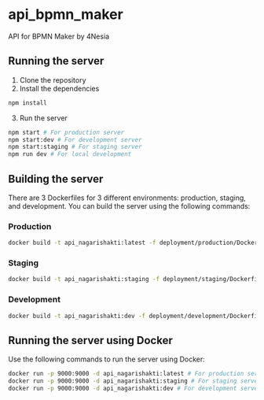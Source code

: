 # api_bpmn_maker

API for BPMN Maker by 4Nesia

## Running the server

1. Clone the repository
2. Install the dependencies

```bash
npm install
```

3. Run the server

```bash
npm start # For production server
npm start:dev # For development server
npm start:staging # For staging server
npm run dev # For local development
```

## Building the server

There are 3 Dockerfiles for 3 different environments: production, staging, and development. You can build the server using the following commands:

### Production

```bash
docker build -t api_nagarishakti:latest -f deployment/production/Dockerfile .
```

### Staging

```bash
docker build -t api_nagarishakti:staging -f deployment/staging/Dockerfile .
```

### Development

```bash
docker build -t api_nagarishakti:dev -f deployment/development/Dockerfile .
```

## Running the server using Docker

Use the following commands to run the server using Docker:

```bash
docker run -p 9000:9000 -d api_nagarishakti:latest # For production server
docker run -p 9000:9000 -d api_nagarishakti:staging # For staging server
docker run -p 9000:9000 -d api_nagarishakti:dev # For development server
```
